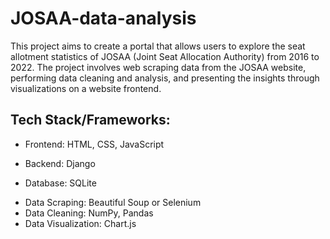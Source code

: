 # JOSAA-data-analysis
This project aims to create a portal that allows users to explore the seat allotment statistics of JOSAA (Joint Seat Allocation Authority) from 2016 to 2022. The project involves web scraping data from the JOSAA website, performing data cleaning and analysis, and presenting the insights through visualizations on a website frontend.

## Tech Stack/Frameworks:
- Frontend: HTML, CSS, JavaScript
* Backend: Django
+ Database: SQLite
- Data Scraping: Beautiful Soup or Selenium
- Data Cleaning: NumPy, Pandas
- Data Visualization: Chart.js
